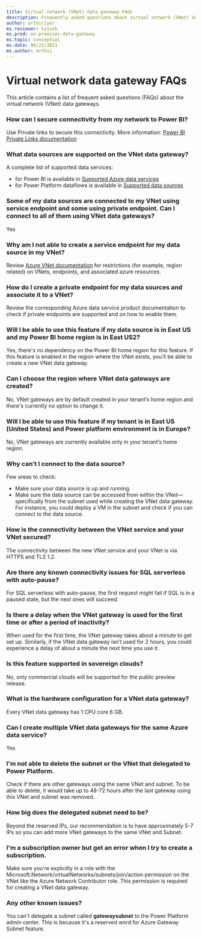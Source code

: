 ```yaml
---
title: Virtual network (VNet) data gateway FAQs
description: Frequently asked questions about virtual network (VNet) data gateway.
author: arthiriyer
ms.reviewer: kvivek
ms.prod: on-premises-data-gateway
ms.topic: conceptual
ms.date: 06/22/2021
ms.author: arthii
---
```


# Virtual network data gateway FAQs 

This article contains a list of frequent asked questions (FAQs) about the virtual network (VNet) data gateways.

### How can I secure connectivity from my network to Power BI?

Use Private links to secure this connectivity. More information: [Power BI Private Links documentation](/power-bi/admin/service-security-private-links)  

### What data sources are supported on the VNet data gateway?

A complete list of supported data services:

* for Power BI is available in [Supported Azure data services](use-data-gateways-sources-power-bi.md#supported-azure-data-services)
* for Power Platform dataflows is available in [Supported data sources](data-gateway-power-platform-dataflows.md#supported-data-sources)

### Some of my data sources are connected to my VNet using service endpoint and some using private endpoint. Can I connect to all of them using VNet data gateways?

Yes

### Why am I not able to create a service endpoint for my data source in my VNet?

Review [Azure VNet documentation](/azure/virtual-network/virtual-networks-overview) for restrictions (for example, region related) on VNets, endpoints, and associated azure resources.

### How do I create a private endpoint for my data sources and associate it to a VNet?

Review the corresponding Azure data service product documentation to check if private endpoints are supported and on how to enable them.  

### Will I be able to use this feature if my data source is in East US and my Power BI home region is in East US2?

Yes, there's no dependency on the Power BI home region for this feature. If this feature is enabled in the region where the VNet exists, you'll be able to create a new VNet data gateway.

### Can I choose the region where VNet data gateways are created?

No, VNet gateways are by default created in your tenant’s home region and there's currently no option to change it.

### Will I be able to use this feature if my tenant is in East US (United States) and Power platform environment is in Europe?

No, VNet gateways are currently available only in your tenant’s home region.

### Why can’t I connect to the data source?

Few areas to check:

* Make sure your data source is up and running.
* Make sure the data source can be accessed from within the VNet&mdash;specifically from the subnet used while creating the VNet data gateway. For instance, you could deploy a VM in the subnet and check if you can connect to the data source.

### How is the connectivity between the VNet service and your VNet secured?

The connectivity between the new VNet service and your VNet is via HTTPS and TLS 1.2.

### Are there any known connectivity issues for SQL serverless with auto-pause?

For SQL serverless with auto-pause, the first request might fail if SQL is in a paused state, but the next ones will succeed.

### Is there a delay when the VNet gateway is used for the first time or after a period of inactivity?

When used for the first time, the VNet gateway takes about a minute to get set up. Similarly, if the VNet data gateway isn't used for 2 hours, you could experience a delay of about a minute the next time you use it.

### Is this feature supported in sovereign clouds?

No, only commercial clouds will be supported for the public preview release.

### What is the hardware configuration for a VNet data gateway?

Every VNet data gateway has 1 CPU core 6 GB.

### Can I create multiple VNet data gateways for the same Azure data service?  

Yes

### I'm not able to delete the subnet or the VNet that delegated to Power Platform.

Check if there are other gateways using the same VNet and subnet. To be able to delete, it would take up to 48-72 hours after the last gateway using this VNet and subnet was removed.

### How big does the delegated subnet need to be?

Beyond the reserved IPs, our recommendation is to have approximately 5-7 IPs so you can add more VNet gateways to the same VNet and Subnet.  

### I'm a subscription owner but get an error when I try to create a subscription.

Make sure you're explicitly in a role with the Microsoft.Network/virtualNetworks/subnets/join/action permission on the VNet like the Azure Network Contributor role. This permission is required for creating a VNet data gateway. 

### Any other known issues?

You can't delegate a subnet called **gatewaysubnet** to the Power Platform admin center. This is because it's a reserved word for Azure Gateway Subnet feature.
